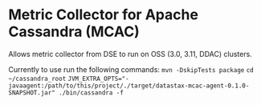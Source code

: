 
Metric Collector for Apache Cassandra (MCAC)
============================================

Allows metric collector from DSE to run on OSS (3.0, 3.11, DDAC)
clusters.

Currently to use run the following commands:
     ````
     mvn -DskipTests package
     ````
     ````
     cd ~/cassandra_root
     ````
     ````
     JVM_EXTRA_OPTS="-javaagent:/path/to/this/project/./target/datastax-mcac-agent-0.1.0-SNAPSHOT.jar" ./bin/cassandra -f
     ````


